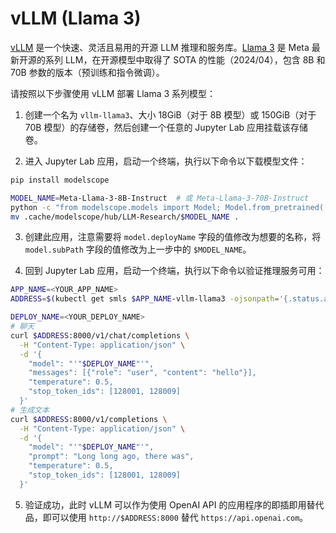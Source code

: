 # vLLM (Llama 3)

[vLLM](https://github.com/vllm-project/vllm) 是一个快速、灵活且易用的开源 LLM 推理和服务库。[Llama 3](https://llama.meta.com/llama3/) 是 Meta 最新开源的系列 LLM，在开源模型中取得了 SOTA 的性能（2024/04），包含 8B 和 70B 参数的版本（预训练和指令微调）。

请按照以下步骤使用 vLLM 部署 Llama 3 系列模型：

1. 创建一个名为 `vllm-llama3`、大小 18GiB（对于 8B 模型）或 150GiB（对于 70B 模型）的存储卷，然后创建一个任意的 Jupyter Lab 应用挂载该存储卷。

2. 进入 Jupyter Lab 应用，启动一个终端，执行以下命令以下载模型文件：

```bash
pip install modelscope

MODEL_NAME=Meta-Llama-3-8B-Instruct  # 或 Meta-Llama-3-70B-Instruct
python -c "from modelscope.models import Model; Model.from_pretrained('LLM-Research/$MODEL_NAME')"
mv .cache/modelscope/hub/LLM-Research/$MODEL_NAME .
```

3. 创建此应用，注意需要将 `model.deployName` 字段的值修改为想要的名称，将`model.subPath` 字段的值修改为上一步中的 `$MODEL_NAME`。

4. 回到 Jupyter Lab 应用，启动一个终端，执行以下命令以验证推理服务可用：

```bash
APP_NAME=<YOUR_APP_NAME>
ADDRESS=$(kubectl get smls $APP_NAME-vllm-llama3 -ojsonpath='{.status.address.url}')

DEPLOY_NAME=<YOUR_DEPLOY_NAME>
# 聊天
curl $ADDRESS:8000/v1/chat/completions \
  -H "Content-Type: application/json" \
  -d '{
    "model": "'"$DEPLOY_NAME"'",
    "messages": [{"role": "user", "content": "hello"}],
    "temperature": 0.5,
    "stop_token_ids": [128001, 128009]
  }'
# 生成文本
curl $ADDRESS:8000/v1/completions \
  -H "Content-Type: application/json" \
  -d '{
    "model": "'"$DEPLOY_NAME"'",
    "prompt": "Long long ago, there was",
    "temperature": 0.5,
    "stop_token_ids": [128001, 128009]
  }'
```

5. 验证成功，此时 vLLM 可以作为使用 OpenAI API 的应用程序的即插即用替代品，即可以使用 `http://$ADDRESS:8000` 替代 `https://api.openai.com`。
